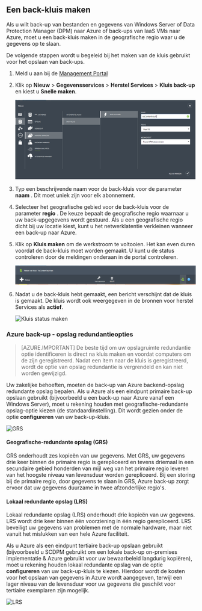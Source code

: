## <a name="create-a-backup-vault"></a>Een back-kluis maken
Als u wilt back-up van bestanden en gegevens van Windows Server of Data Protection Manager (DPM) naar Azure of back-ups van IaaS VMs naar Azure, moet u een back-kluis maken in de geografische regio waar u de gegevens op te slaan.

De volgende stappen wordt u begeleid bij het maken van de kluis gebruikt voor het opslaan van back-ups.

1. Meld u aan bij de [Management Portal](https://manage.windowsazure.com/)
2. Klik op **Nieuw** > **Gegevensservices** > **Herstel Services** > **Kluis back-up** en kiest u **Snelle maken**.

    ![Kluis maken](./media/backup-create-vault/createvault1.png)

3. Typ een beschrijvende naam voor de back-kluis voor de parameter **naam** . Dit moet uniek zijn voor elk abonnement.

4. Selecteer het geografische gebied voor de back-kluis voor de parameter **regio** . De keuze bepaalt de geografische regio waarnaar u uw back-upgegevens wordt gestuurd. Als u een geografische regio dicht bij uw locatie kiest, kunt u het netwerklatentie verkleinen wanneer een back-up naar Azure.

5. Klik op **Kluis maken** om de werkstroom te voltooien. Het kan even duren voordat de back-kluis moet worden gemaakt. U kunt u de status controleren door de meldingen onderaan in de portal controleren.

    ![Kluis maken](./media/backup-create-vault/creatingvault1.png)

6. Nadat u de back-kluis hebt gemaakt, een bericht verschijnt dat de kluis is gemaakt. De kluis wordt ook weergegeven in de bronnen voor herstel Services als **actief**.

    ![Kluis status maken](./media/backup-create-vault/backupvaultstatus1.png)


### <a name="azure-backup---storage-redundancy-options"></a>Azure back-up - opslag redundantieopties

>[AZURE.IMPORTANT] De beste tijd om uw opslagruimte redundantie optie identificeren is direct na kluis maken en voordat computers om de zijn geregistreerd. Nadat een item naar de kluis is geregistreerd, wordt de optie van opslag redundantie is vergrendeld en kan niet worden gewijzigd.

Uw zakelijke behoeften, moeten de back-up van Azure backend-opslag redundante opslag bepalen. Als u Azure als een eindpunt primaire back-up opslaan gebruikt (bijvoorbeeld u een back-up naar Azure vanaf een Windows Server), moet u rekening houden met geografische-redundante opslag-optie kiezen (de standaardinstelling). Dit wordt gezien onder de optie **configureren** van uw back-up-kluis.

![GRS](./media/backup-create-vault/grs.png)

#### <a name="geo-redundant-storage-grs"></a>Geografische-redundante opslag (GRS)
GRS onderhoudt zes kopieën van uw gegevens. Met GRS, uw gegevens drie keer binnen de primaire regio is gerepliceerd en tevens driemaal in een secundaire gebied honderden van mijl weg van het primaire regio leveren van het hoogste niveau van levensduur worden gerepliceerd. Bij een storing bij de primaire regio, door gegevens te slaan in GRS, Azure back-up zorgt ervoor dat uw gegevens duurzame in twee afzonderlijke regio's.

#### <a name="locally-redundant-storage-lrs"></a>Lokaal redundante opslag (LRS)
Lokaal redundante opslag (LRS) onderhoudt drie kopieën van uw gegevens. LRS wordt drie keer binnen één voorziening in één regio gerepliceerd. LRS beveiligt uw gegevens van problemen met de normale hardware, maar niet vanuit het mislukken van een hele Azure faciliteit.

Als u Azure als een eindpunt tertiaire back-up opslaan gebruikt (bijvoorbeeld u SCDPM gebruikt om een lokale back-up on-premises implementatie & Azure gebruikt voor uw bewaarbeleid langdurig kopiëren), moet u rekening houden lokaal redundante opslag van de optie **configureren** van uw back-up-kluis te kiezen. Hierdoor wordt de kosten voor het opslaan van gegevens in Azure wordt aangegeven, terwijl een lager niveau van de levensduur voor uw gegevens die geschikt voor tertiaire exemplaren zijn mogelijk.

![LRS](./media/backup-create-vault/lrs.png)
